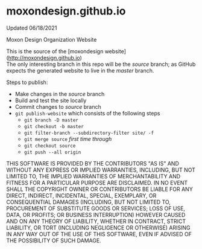 moxondesign.github.io
=====================

Updated 06/18/2021

Moxon Design Organization Website

This is the source of the [moxondesign website] (http://moxondesign.github.io)  
The only interesting branch in this repo will be the *source* branch;
as GitHub expects the generated website to live in the *master* branch.

Steps to publish:

* Make changes in the *source* branch
* Build and test the site locally
* Commit changes to *source* branch
* `git publish-website` which consists of the following steps
  - `git branch -D master`
  - `git checkout -b master`
  - `git filter-branch --subdirectory-filter site/ -f`
  - `git merge source` *first time through*
  - `git checkout source`
  - `git push --all origin`

THIS SOFTWARE IS PROVIDED BY THE CONTRIBUTORS "AS IS" AND WITHOUT ANY EXPRESS OR IMPLIED WARRANTIES,
INCLUDING, BUT NOT LIMITED TO, THE IMPLIED WARRANTIES OF MERCHANTABILITY AND FITNESS FOR A PARTICULAR PURPOSE ARE DISCLAIMED.
IN NO EVENT SHALL THE COPYRIGHT OWNER OR CONTRIBUTORS BE LIABLE FOR ANY DIRECT, INDIRECT, INCIDENTAL, SPECIAL, EXEMPLARY,
OR CONSEQUENTIAL DAMAGES (INCLUDING, BUT NOT LIMITED TO, PROCUREMENT OF SUBSTITUTE GOODS OR SERVICES; LOSS OF USE, DATA,
OR PROFITS; OR BUSINESS INTERRUPTION) HOWEVER CAUSED AND ON ANY THEORY OF LIABILITY, WHETHER IN CONTRACT, STRICT LIABILITY,
OR TORT (INCLUDING NEGLIGENCE OR OTHERWISE) ARISING IN ANY WAY OUT OF THE USE OF THIS SOFTWARE, EVEN IF ADVISED OF THE POSSIBILITY OF SUCH DAMAGE.

